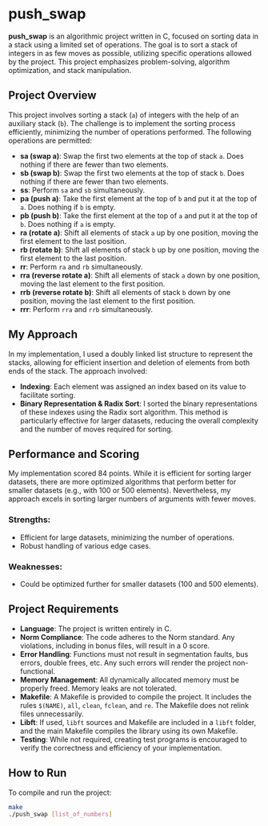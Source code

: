 # push_swap

**push_swap** is an algorithmic project written in C, focused on sorting data in a stack using a limited set of operations. The goal is to sort a stack of integers in as few moves as possible, utilizing specific operations allowed by the project. This project emphasizes problem-solving, algorithm optimization, and stack manipulation.

## Project Overview

This project involves sorting a stack (`a`) of integers with the help of an auxiliary stack (`b`). The challenge is to implement the sorting process efficiently, minimizing the number of operations performed. The following operations are permitted:

- **sa (swap a)**: Swap the first two elements at the top of stack `a`. Does nothing if there are fewer than two elements.
- **sb (swap b)**: Swap the first two elements at the top of stack `b`. Does nothing if there are fewer than two elements.
- **ss**: Perform `sa` and `sb` simultaneously.
- **pa (push a)**: Take the first element at the top of `b` and put it at the top of `a`. Does nothing if `b` is empty.
- **pb (push b)**: Take the first element at the top of `a` and put it at the top of `b`. Does nothing if `a` is empty.
- **ra (rotate a)**: Shift all elements of stack `a` up by one position, moving the first element to the last position.
- **rb (rotate b)**: Shift all elements of stack `b` up by one position, moving the first element to the last position.
- **rr**: Perform `ra` and `rb` simultaneously.
- **rra (reverse rotate a)**: Shift all elements of stack `a` down by one position, moving the last element to the first position.
- **rrb (reverse rotate b)**: Shift all elements of stack `b` down by one position, moving the last element to the first position.
- **rrr**: Perform `rra` and `rrb` simultaneously.

## My Approach

In my implementation, I used a doubly linked list structure to represent the stacks, allowing for efficient insertion and deletion of elements from both ends of the stack. The approach involved:

- **Indexing**: Each element was assigned an index based on its value to facilitate sorting.
- **Binary Representation & Radix Sort**: I sorted the binary representations of these indexes using the Radix sort algorithm. This method is particularly effective for larger datasets, reducing the overall complexity and the number of moves required for sorting.

## Performance and Scoring

My implementation scored 84 points. While it is efficient for sorting larger datasets, there are more optimized algorithms that perform better for smaller datasets (e.g., with 100 or 500 elements). Nevertheless, my approach excels in sorting larger numbers of arguments with fewer moves.

### Strengths:
- Efficient for large datasets, minimizing the number of operations.
- Robust handling of various edge cases.

### Weaknesses:
- Could be optimized further for smaller datasets (100 and 500 elements).

## Project Requirements

- **Language**: The project is written entirely in C.
- **Norm Compliance**: The code adheres to the Norm standard. Any violations, including in bonus files, will result in a 0 score.
- **Error Handling**: Functions must not result in segmentation faults, bus errors, double frees, etc. Any such errors will render the project non-functional.
- **Memory Management**: All dynamically allocated memory must be properly freed. Memory leaks are not tolerated.
- **Makefile**: A Makefile is provided to compile the project. It includes the rules `$(NAME)`, `all`, `clean`, `fclean`, and `re`. The Makefile does not relink files unnecessarily.
- **Libft**: If used, `libft` sources and Makefile are included in a `libft` folder, and the main Makefile compiles the library using its own Makefile.
- **Testing**: While not required, creating test programs is encouraged to verify the correctness and efficiency of your implementation.

## How to Run

To compile and run the project:

```bash
make
./push_swap [list_of_numbers]
